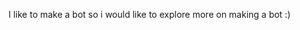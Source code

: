 I like to make a bot so i would like to explore more on making a bot :) 

<!---
Bryanbryanbryan0/Bryanbryanbryan0 is a ✨ special ✨ repository because its `README.md` (this file) appears on your GitHub profile.
You can click the Preview link to take a look at your changes.
--->
